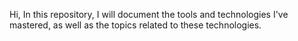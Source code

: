 Hi,
In this repository, I will document the tools and technologies I've mastered, as well as the topics related to these technologies.
